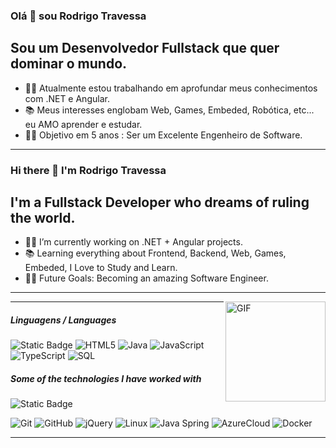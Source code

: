 ### Olá 👋 sou Rodrigo Travessa ###

## Sou um Desenvolvedor Fullstack que quer dominar o mundo.

- 👨‍💻 Atualmente estou trabalhando em aprofundar meus conhecimentos com .NET e Angular.
- 📚 Meus interesses englobam Web, Games, Embeded, Robótica, etc... eu AMO aprender e estudar.
- 💪🏼 Objetivo em 5 anos : Ser um Excelente Engenheiro de Software.

---
### Hi there 👋 I'm Rodrigo Travessa

## I'm a Fullstack Developer who dreams of ruling the world.

- 👨‍💻 I’m currently working on .NET + Angular projects.
- 📚 Learning everything about Frontend, Backend, Web, Games, Embeded, I Love to Study and Learn.
- 💪🏼 Future Goals: Becoming an amazing Software Engineer.

---

<img align="right" alt="GIF" height="160px" src="https://media.giphy.com/media/Ah3zHH7hvsSB2/giphy.gif" />

---
##### Linguagens / Languages

![Static Badge](https://img.shields.io/badge/CSharp-blue?logo=CSharp)
![HTML5](https://img.shields.io/badge/-HTML5-000000?style=flat&logo=html5)
![Java](https://img.shields.io/badge/-Java-000000?style=flat&logo=java)
![JavaScript](https://img.shields.io/badge/-JavaScript-000000?style=flat&logo=javascript)
![TypeScript](https://img.shields.io/badge/-TypeScript-000000?style=flat&logo=typescript)
![SQL](https://img.shields.io/badge/-SQL-000000?style=flat&logo=postgresql)

##### Some of the technologies I have worked with

![Static Badge](https://img.shields.io/badge/.NET-purple?logo=dotnet)

![Git](https://img.shields.io/badge/-Git-222222?style=flat&logo=git&logoColor=F05032)
![GitHub](https://img.shields.io/badge/-GitHub-222222?style=flat&logo=github&logoColor=181717)
![jQuery](https://img.shields.io/badge/-jQuery-222222?style=flat&logo=jQuery&logoColor=0769AD)
![Linux](https://img.shields.io/badge/-Linux-222222?style=flat&logo=linux&logoColor=FCC624)
![Java Spring](https://img.shields.io/badge/-Spring-222222?style=flat&logo=spring&logoColor=6DB33F)
![AzureCloud](https://img.shields.io/badge/Microsoft%20Azure-222222?style=flat-square&logo=microsoft-azure)
![Docker](https://img.shields.io/badge/-Docker-black?style=flat-square&logo=docker)
<br/>

---

<!--
**rodrigo-travessa/rodrigo-travessa** is a ✨ _special_ ✨ repository because its `README.md` (this file) appears on your GitHub profile.

Here are some ideas to get you started:

- 🔭 I’m currently working on ...
- 🌱 I’m currently learning ...
- 👯 I’m looking to collaborate on ...
- 🤔 I’m looking for help with ...
- 💬 Ask me about ...
- 📫 How to reach me: ...
- 😄 Pronouns: ...
- ⚡ Fun fact: ...
-->
